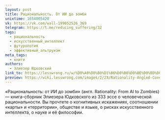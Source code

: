 ```yaml
---
layout: post
title: Рациональность. От ИИ до зомби
unixtime: 1654005420
vk: https://vk.com/wall-199052526_369
telegram: https://t.me/reducing_suffering/32
tags:
  - рациональность
  - искусственный_интеллект
  - футурология
  - эффективный_альтруизм
meta_tags:
  - книги
authors:
  - Элиезер Юдковский
link_to: https://lesswrong.ru/w/%D0%A0%D0%B0%D1%86%D0%B8%D0%BE%D0%BD%D0%B0%D0%BB%D1%8C%D0%BD%D0%BE%D1%81%D1%82%D1%8C_%D0%BE%D1%82_%D0%98%D0%98_%D0%B4%D0%BE_%D0%97%D0%BE%D0%BC%D0%B1%D0%B8
preview: https://wiki.lesswrong.com/images/2/23/Rationality-Angled-Cover-Web.jpg
---
```

«Рациональность: от ИИ до зомби» (англ. Rationality: From AI to Zombies) — книга-сборник Элиезера Юдковского из 333 эссе о человеческой рациональности. Вы прочтете о когнитивных искажениях, соотношении «карты» и «территории», обществе и языке, о рисках искусственного интеллекта, о науке и её философии.
